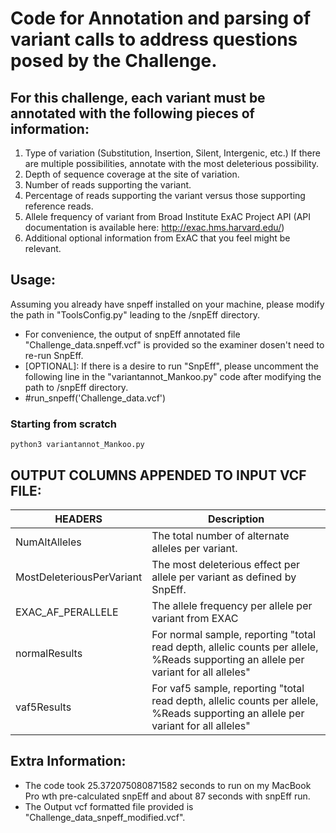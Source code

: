 Code for Annotation and parsing of variant calls to address questions posed by the Challenge.
=============================================================================================

For this challenge, each variant must be annotated with the following pieces of information:
------------
1. Type of variation (Substitution, Insertion, Silent, Intergenic, etc.) If there are multiple possibilities, annotate with the most deleterious possibility.
2. Depth of sequence coverage at the site of variation.
3. Number of reads supporting the variant.
4. Percentage of reads supporting the variant versus those supporting reference reads.
5. Allele frequency of variant from Broad Institute ExAC Project API
(API documentation is available here: http://exac.hms.harvard.edu/)
6. Additional optional information from ExAC that you feel might be relevant.

Usage:
------------
Assuming you already have snpeff installed on your machine, please modify the path in "ToolsConfig.py" leading to the /snpEff directory.
- For convenience, the output of snpEff annotated file "Challenge_data.snpeff.vcf" is provided so the examiner dosen't need to re-run SnpEff.
- [OPTIONAL]: If there is a desire to run "SnpEff", please uncomment the following line in the "variantannot_Mankoo.py" code after modifying the path to /snpEff directory.
- #run_snpeff('Challenge_data.vcf') 

### Starting from scratch
	python3 variantannot_Mankoo.py

OUTPUT COLUMNS APPENDED TO INPUT VCF FILE:
------------------------------------------------------------
HEADERS				| Description |
--------			| ----------- |
NumAltAlleles			| The total number of alternate alleles per variant.
MostDeleteriousPerVariant	| The most deleterious effect per allele per variant as defined by SnpEff.
EXAC_AF_PERALLELE		| The allele frequency per allele per variant from EXAC
normalResults			| For normal sample, reporting "total read depth, allelic counts per allele, %Reads supporting an allele per variant for all alleles"
vaf5Results			| For vaf5 sample, reporting "total read depth, allelic counts per allele, %Reads supporting an allele per variant for all alleles"


Extra Information:
--------------------
- The code took 25.372075080871582 seconds to run on my MacBook Pro wth pre-calculated snpEff and about 87 seconds with snpEff run.
- The Output vcf formatted file provided is "Challenge_data_snpeff_modified.vcf".
